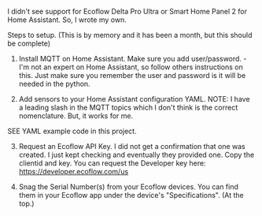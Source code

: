 I didn't see support for Ecoflow Delta Pro Ultra or Smart Home Panel 2 for Home Assistant. So, I wrote my own.

Steps to setup. (This is by memory and it has been a month, but this should be complete)

1. Install MQTT on Home Assistant. Make sure you add user/password. - I'm not an expert on Home Assistant, so follow others instructions on this. 
Just make sure you remember the user and password is it will be needed in the python.

2. Add sensors to your Home Assistant configuration YAML.
NOTE: I have a leading slash in the MQTT topics which I don't think is the correct nomenclature. But, it works for me.

SEE YAML example code in this project.

3. Request an Ecoflow API Key. I did not get a confirmation that one was created. I just kept checking and eventually they provided one.
Copy the clientid and key. You can request the Developer key here: https://developer.ecoflow.com/us

4. Snag the Serial Number(s) from your Ecoflow devices. You can find them in your Ecoflow app under the device's "Specifications". (At the top.)
